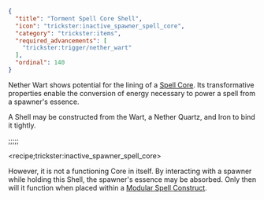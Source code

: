 ```json
{
  "title": "Torment Spell Core Shell",
  "icon": "trickster:inactive_spawner_spell_core",
  "category": "trickster:items",
  "required_advancements": [
    "trickster:trigger/nether_wart"
  ],
  "ordinal": 140
}
```

Nether Wart shows potential for the lining of a [Spell Core](^trickster:items/spell_core). 
Its transformative properties enable the conversion of energy necessary to power a spell from a spawner's essence.


A Shell may be constructed from the Wart, a Nether Quartz, and Iron to bind it tightly.

;;;;;

<recipe;trickster:inactive_spawner_spell_core>

However, it is not a functioning Core in itself. 
By interacting with a spawner while holding this Shell, the spawner's essence may be absorbed. 
Only then will it function when placed within a [Modular Spell Construct](^trickster:items/modular_spell_construct).
